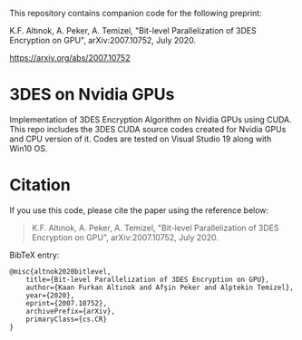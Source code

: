 This repository contains companion code for the following preprint:

K.F. Altınok, A. Peker, A. Temizel, "Bit-level Parallelization of 3DES
Encryption on GPU", arXiv:2007.10752, July 2020.

https://arxiv.org/abs/2007.10752

# 3DES on Nvidia GPUs
Implementation of 3DES Encryption Algorithm on Nvidia GPUs using CUDA.
This repo includes the 3DES CUDA source codes created for Nvidia GPUs and CPU version of it.
Codes are tested on Visual Studio 19 along with Win10 OS. 

# Citation
If you use this code, please cite the paper using the reference below:

>K.F. Altınok, A. Peker, A. Temizel, "Bit-level Parallelization of 3DES
>Encryption on GPU", arXiv:2007.10752, July 2020.

BibTeX entry:
```
@misc{altnok2020bitlevel,
    title={Bit-level Parallelization of 3DES Encryption on GPU},
    author={Kaan Furkan Altınok and Afşin Peker and Alptekin Temizel},
    year={2020},
    eprint={2007.10752},
    archivePrefix={arXiv},
    primaryClass={cs.CR}
}
```
